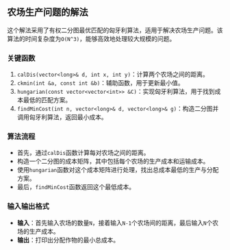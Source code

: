 ## 农场生产问题的解法

这个解法采用了有权二分图最优匹配的匈牙利算法，适用于解决农场生产问题。该算法的时间复杂度为``O(N^3)``，能够高效地处理较大规模的问题。

### 关键函数

1. `calDis(vector<long>& d, int x, int y)`：计算两个农场之间的距离。
2. `ckmin(int &a, const int &b)`：辅助函数，用于更新最小值。
3. `hungarian(const vector<vector<int>> &C)`：实现匈牙利算法，用于找到成本最低的匹配方案。
4. `findMinCost(int n, vector<long>& d, vector<long>& g)`：构造二分图并调用匈牙利算法，返回最小成本。

### 算法流程

- 首先，通过`calDis`函数计算每对农场之间的距离。
- 构造一个二分图的成本矩阵，其中包括每个农场的生产成本和运输成本。
- 使用`hungarian`函数对这个成本矩阵进行处理，找出总成本最低的生产与分配方案。
- 最后，`findMinCost`函数返回这个最低成本。

### 输入输出格式

- **输入**：首先输入农场的数量`N`，接着输入`N-1`个农场间的距离，最后输入`N`个农场的生产成本。
- **输出**：打印出分配作物的最小总成本。